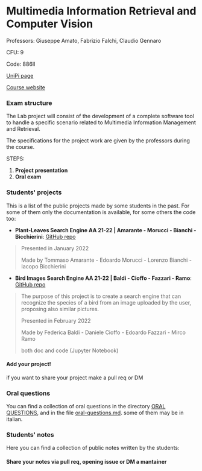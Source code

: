 # Multimedia Information Retrieval and Computer Vision

Professors: Giuseppe Amato, Fabrizio Falchi, Claudio Gennaro

CFU: 9

Code: 886II

[UniPi page](https://esami.unipi.it/esami2/programma.php?pg=ects&c=48403)

[Course website](https://sites.google.com/site/unipimircv/multimedia-information-retrieval-and-computer-vision)

### Exam structure

The Lab project will consist of the development of a complete software tool to handle a specific scenario related to Multimedia Information Management and Retrieval.

The specifications for the project work are given by the professors during the course.

STEPS:

1. **Project presentation**
2. **Oral exam**

### Students' projects

This is a list of the public projects made by some students in the past. For some of them only the documentation is available, for some others the code too:
- **Plant-Leaves Search Engine AA 21-22 | Amarante - Morucci - Bianchi - Bicchierini**: [GitHub repo](https://github.com/TommyTheHuman/MIRCV-Plant-Leaves-Search-Engine)
>Presented in January 2022
>
>Made by Tommaso Amarante - Edoardo Morucci - Lorenzo Bianchi - Iacopo Bicchierini
>
- **Bird Images Search Engine AA 21-22 | Baldi - Cioffo - Fazzari - Ramo**: [GitHub repo](https://github.com/danielecioffo/Bird-Images-Search-Engine)
>The purpose of this project is to create a search engine that can recognize the species of a bird from an image uploaded by the user, proposing also similar pictures.
>
>Presented in February 2022
>
>Made by Federica Baldi - Daniele Cioffo - Edoardo Fazzari - Mirco Ramo
>
>both doc and code (Jupyter Notebook)

#### **Add your project!** 
if you want to share your project make a pull req or DM


### Oral questions

You can find a collection of oral questions in the directory [ORAL QUESTIONS](oral-questions), and in the file [oral-questions.md](oral-questions.md). some of them may be in italian.


### Students' notes

Here you can find a collection of public notes written by the students:

#### Share your notes via pull req, opening issue or DM a mantainer